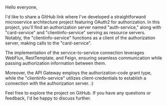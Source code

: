 Hello everyone,

I'd like to share a GitHub link where I've developed a straightforward microservice architecture project featuring OAuth2 for authorization. In this project, you'll find an authorization server named "auth-service," along with "card-service" and "clientinfo-service" serving as resource servers. Notably, the "clientinfo-service" functions as a client of the authorization server, making calls to the "card-service".

The implementation of the service-to-service connection leverages WebFlux, RestTemplate, and Feign, ensuring seamless communication while passing authorization information between them.

Moreover, the API Gateway employs the authorization-code grant type, while the "clientinfo-service" utilizes client-credentials to establish a connection with the authorization server. :)

Feel free to explore the project on GitHub. If you have any questions or feedback, I'd be happy to discuss further.
